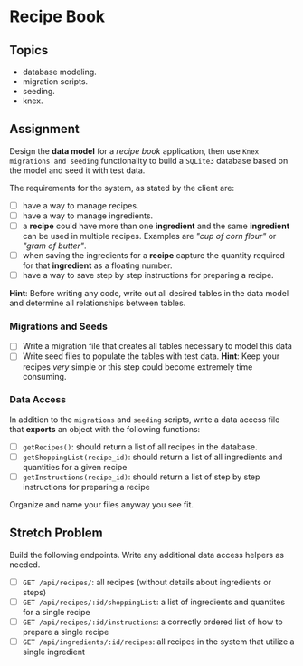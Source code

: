 # Recipe Book

## Topics

- database modeling.
- migration scripts.
- seeding.
- knex.

## Assignment

Design the **data model** for a _recipe book_ application, then use `Knex migrations and seeding` functionality to build a `SQLite3` database based on the model and seed it with test data.

The requirements for the system, as stated by the client are:

- [ ] have a way to manage recipes.
- [ ] have a way to manage ingredients.
- [ ] a **recipe** could have more than one **ingredient** and the same **ingredient** can be used in multiple recipes. Examples are _"cup of corn flour"_ or _"gram of butter"_.
- [ ] when saving the ingredients for a **recipe** capture the quantity required for that **ingredient** as a floating number.
- [ ] have a way to save step by step instructions for preparing a recipe.

**Hint**: Before writing any code, write out all desired tables in the data model and determine all relationships between tables. 

### Migrations and Seeds

- [ ] Write a migration file that creates all tables necessary to model this data
- [ ] Write seed files to populate the tables with test data. **Hint**: Keep your recipes *very* simple or this step could become extremely time consuming.

### Data Access

In addition to the `migrations` and `seeding` scripts, write a data access file that **exports** an object with the following functions:

- [ ] `getRecipes()`: should return a list of all recipes in the database.
- [ ] `getShoppingList(recipe_id)`: should return a list of all ingredients and quantities for a given recipe
- [ ] `getInstructions(recipe_id)`: should return a list of step by step instructions for preparing a recipe

Organize and name your files anyway you see fit.

## Stretch Problem

Build the following endpoints. Write any additional data access helpers as needed.

- [ ] `GET /api/recipes/`: all recipes (without details about ingredients or steps)
- [ ] `GET /api/recipes/:id/shoppingList`: a list of ingredients and quantites for a single recipe
- [ ] `GET /api/recipes/:id/instructions`: a correctly ordered list of how to prepare a single recipe
- [ ] `GET /api/ingredients/:id/recipes`: all recipes in the system that utilize a single ingredient 
